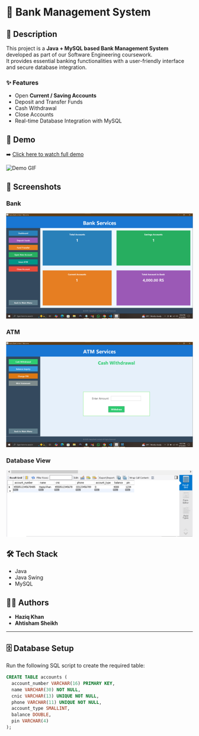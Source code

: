 # 🚀 Bank Management System

## 📖 Description
This project is a **Java + MySQL based Bank Management System** developed as part of our Software Engineering coursework.  
It provides essential banking functionalities with a user-friendly interface and secure database integration.

### ✨ Features
- Open **Current / Saving Accounts**
- Deposit and Transfer Funds
- Cash Withdrawal
- Close Accounts
- Real-time Database Integration with MySQL

## 🎥 Demo
➡️ [Click here to watch full demo]([https://www.linkedin.com/your-post-link](https://www.linkedin.com/posts/haziq-khan-501b8a363_java-mysql-swing-activity-7373428534209507328-afL-?utm_source=share&utm_medium=member_desktop&rcm=ACoAAFpowlEBylMi5Oj5rSEj2rbQpoL1ihttrz4))  

![Demo GIF](screenshots/demo.gif)  

## 📸 Screenshots
### Bank
![Bank Services](screenshots/Bank_Services_Interface.png)  

### ATM
![ATM Interface](screenshots/ATM_Interface.png)  

### Database View
![Database](screenshots/Database.png)  

## 🛠 Tech Stack
- Java  
- Java Swing  
- MySQL  

## 👨‍💻 Authors
- **Haziq Khan**  
- **Ahtisham Sheikh**

---

## 🗄️ Database Setup
Run the following SQL script to create the required table:

```sql
CREATE TABLE accounts (
  account_number VARCHAR(16) PRIMARY KEY,
  name VARCHAR(30) NOT NULL,
  cnic VARCHAR(13) UNIQUE NOT NULL,
  phone VARCHAR(11) UNIQUE NOT NULL,
  account_type SMALLINT,
  balance DOUBLE,
  pin VARCHAR(4)
);
